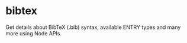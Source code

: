 # bibtex
Get details about BibTeX (.bib) syntax, available ENTRY types and many more using Node APIs.  
